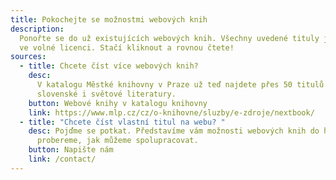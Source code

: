 ```yaml
---
title: Pokochejte se možnostmi webových knih
description:
  Ponořte se do už existujících webových knih. Všechny uvedené tituly jsou
  ve volné licenci. Stačí kliknout a rovnou čtete!
sources:
  - title: Chcete číst více webových knih?
    desc:
      V katalogu Městké knihovny v Praze už teď najdete přes 50 titulů z české,
      slovenské i světové literatury.
    button: Webové knihy v katalogu knihovny
    link: https://www.mlp.cz/cz/o-knihovne/sluzby/e-zdroje/nextbook/
  - title: "Chcete číst vlastní titul na webu? "
    desc: Pojďme se potkat. Představíme vám možnosti webových knih do hloubky a
      probereme, jak můžeme spolupracovat.
    button: Napište nám
    link: /contact/
---
```

